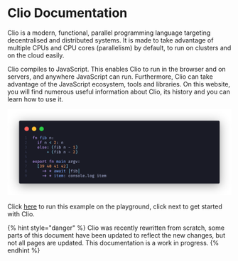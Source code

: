 # Clio Documentation

Clio is a modern, functional, parallel programming language targeting decentralised and distributed systems. It is made to take advantage of multiple CPUs and CPU cores \(parallelism\) by default, to run on clusters and on the cloud easily.

Clio compiles to JavaScript. This enables Clio to run in the browser and on servers, and anywhere JavaScript can run. Furthermore, Clio can take advantage of the JavaScript ecosystem, tools and libraries. On this website, you will find numerous useful information about Clio, its history and you can learn how to use it.

![Clio Parallel Fib Example](.gitbook/assets/parallel-fib%20%282%29%20%281%29%20%282%29.png)

Click [here](https://clio-playground.pouyae.vercel.app/?code=fn%20fib%20n%3A%0A%20%20if%20n%20%3C%202%3A%20n%0A%20%20else%3A%20%28fib%20n%20-%201%29%0A%20%20%20%20%20%20%2B%20%28fib%20n%20-%202%29%0A%0Aexport%20fn%20main%20argv%3A%0A%20%20%5B39%2040%2041%2042%5D%0A%20%20%20%20-%3E%20*%20await%20%7Cfib%7C%0A%20%20%20%20-%3E%20*%20item%3A%20console.log%20item) to run this example on the playground, click next to get started with Clio.

{% hint style="danger" %}
Clio was recently rewritten from scratch, some parts of this document have been updated to reflect the new changes, but not all pages are updated. This documentation is a work in progress.
{% endhint %}

